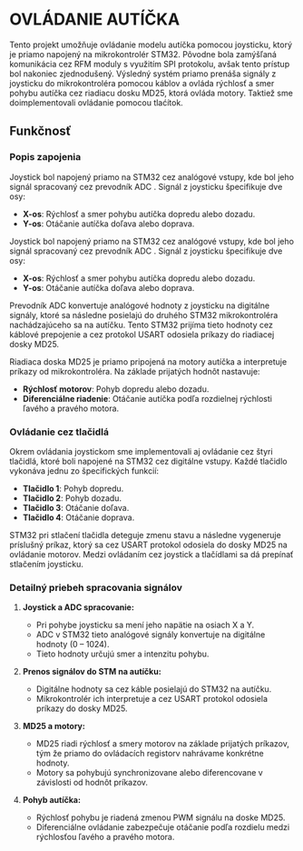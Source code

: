 # OVLÁDANIE AUTÍČKA

Tento projekt umožňuje ovládanie modelu autíčka pomocou joysticku, ktorý je priamo napojený na mikrokontrolér STM32. Pôvodne bola zamýšľaná komunikácia cez RFM moduly s využitím SPI protokolu, avšak tento prístup bol nakoniec zjednodušený. Výsledný systém priamo prenáša signály z joysticku do mikrokontroléra pomocou káblov a ovláda rýchlosť a smer pohybu autíčka cez riadiacu dosku MD25, ktorá ovláda motory. Taktiež sme doimplementovali ovládanie pomocou tlaćítok.

## Funkčnosť

### Popis zapojenia
Joystick bol napojený priamo na STM32 cez analógové vstupy, kde bol jeho signál spracovaný cez prevodník ADC . Signál z joysticku špecifikuje dve osy:
- **X-os**: Rýchlosť a smer pohybu autíčka dopredu alebo dozadu.
- **Y-os**: Otáčanie autíčka doľava alebo doprava.

Joystick bol napojený priamo na STM32 cez analógové vstupy, kde bol jeho signál spracovaný cez prevodník ADC . Signál z joysticku špecifikuje dve osy:
- **X-os**: Rýchlosť a smer pohybu autíčka dopredu alebo dozadu.
- **Y-os**: Otáčanie autíčka doľava alebo doprava.

Prevodník ADC konvertuje analógové hodnoty z joysticku na digitálne signály, ktoré sa následne posielajú do druhého STM32 mikrokontroléra nachádzajúceho sa na autíčku. Tento STM32 prijíma tieto hodnoty cez káblové prepojenie a cez protokol USART odosiela príkazy do riadiacej dosky MD25.

Riadiaca doska MD25 je priamo pripojená na motory autíčka a interpretuje príkazy od mikrokontroléra. Na základe prijatých hodnôt nastavuje:
- **Rýchlosť motorov**: Pohyb dopredu alebo dozadu.
- **Diferenciálne riadenie**: Otáčanie autíčka podľa rozdielnej rýchlosti ľavého a pravého motora.

### Ovládanie cez tlačidlá
Okrem ovládania joystickom sme implementovali aj ovládanie cez štyri tlačidlá, ktoré boli napojené na STM32 cez digitálne vstupy. Každé tlačidlo vykonáva jednu zo špecifických funkcií:
- **Tlačidlo 1**: Pohyb dopredu.
- **Tlačidlo 2**: Pohyb dozadu.
- **Tlačidlo 3**: Otáčanie doľava.
- **Tlačidlo 4**: Otáčanie doprava.

STM32 pri stlačení tlačidla deteguje zmenu stavu a následne vygeneruje príslušný príkaz, ktorý sa cez USART protokol odosiela do dosky MD25 na ovládanie motorov. Medzi ovládaním cez joystick a tlačídlami sa dá prepínať stlačením joysticku.

### Detailný priebeh spracovania signálov
1. **Joystick a ADC spracovanie:**
   - Pri pohybe joysticku sa mení jeho napätie na osiach X a Y.
   - ADC v STM32 tieto analógové signály konvertuje na digitálne hodnoty (0 – 1024).
   - Tieto hodnoty určujú smer a intenzitu pohybu.

2. **Prenos signálov do STM na autíčku:**
   - Digitálne hodnoty sa cez káble posielajú do STM32 na autíčku.
   - Mikrokontrolér ich interpretuje a cez USART protokol odosiela príkazy do dosky MD25.

3. **MD25 a motory:**
   - MD25 riadi rýchlosť a smery motorov na základe prijatých príkazov, tým že priamo do ovládacích registorv nahrávame konkrétne hodnoty.
   - Motory sa pohybujú synchronizovane alebo diferencovane v závislosti od hodnôt príkazov.

4. **Pohyb autíčka:**
   - Rýchlosť pohybu je riadená zmenou PWM signálu na doske MD25.
   - Diferenciálne ovládanie zabezpečuje otáčanie podľa rozdielu medzi rýchlosťou ľavého a pravého motora.


